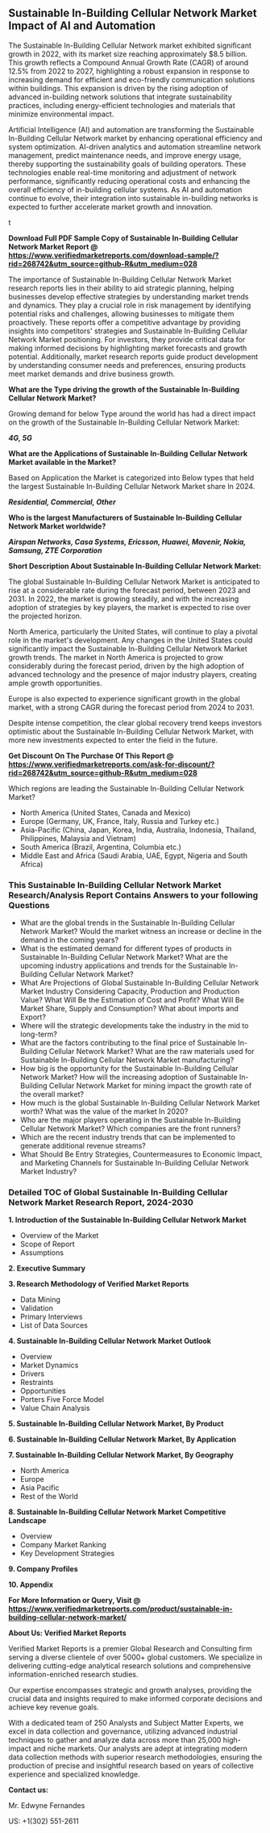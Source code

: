 <h2>Sustainable In-Building Cellular Network Market Impact of AI and Automation</h2><p>The Sustainable In-Building Cellular Network market exhibited significant growth in 2022, with its market size reaching approximately $8.5 billion. This growth reflects a Compound Annual Growth Rate (CAGR) of around 12.5% from 2022 to 2027, highlighting a robust expansion in response to increasing demand for efficient and eco-friendly communication solutions within buildings. This expansion is driven by the rising adoption of advanced in-building network solutions that integrate sustainability practices, including energy-efficient technologies and materials that minimize environmental impact.</p><p>Artificial Intelligence (AI) and automation are transforming the Sustainable In-Building Cellular Network market by enhancing operational efficiency and system optimization. AI-driven analytics and automation streamline network management, predict maintenance needs, and improve energy usage, thereby supporting the sustainability goals of building operators. These technologies enable real-time monitoring and adjustment of network performance, significantly reducing operational costs and enhancing the overall efficiency of in-building cellular systems. As AI and automation continue to evolve, their integration into sustainable in-building networks is expected to further accelerate market growth and innovation.</p>t</p><p id="" class=""><strong>Download Full PDF Sample Copy of Sustainable In-Building Cellular Network Market Report @ <a href="https://www.verifiedmarketreports.com/download-sample/?rid=268742&utm_source=github-R&utm_medium=028" target="_blank">https://www.verifiedmarketreports.com/download-sample/?rid=268742&utm_source=github-R&utm_medium=028</a></strong></p><p>The importance of&nbsp;Sustainable In-Building Cellular Network Market research reports lies in their ability to aid strategic planning, helping businesses develop effective strategies by understanding market trends and dynamics. They play a crucial role in risk management by identifying potential risks and challenges, allowing businesses to mitigate them proactively. These reports offer a competitive advantage by providing insights into competitors' strategies and Sustainable In-Building Cellular Network Market positioning. For investors, they provide critical data for making informed decisions by highlighting market forecasts and growth potential. Additionally, market research reports guide product development by understanding consumer needs and preferences, ensuring products meet market demands and drive business growth.</p><p><strong>What are the&nbsp;Type driving the growth of the Sustainable In-Building Cellular Network Market?</strong></p><p id="" class="">Growing demand for below Type around the world has had a direct impact on the growth of the Sustainable In-Building Cellular Network Market:</p><em><strong>4G, 5G</strong></em></p><strong>What are the&nbsp;Applications&nbsp;of Sustainable In-Building Cellular Network Market available in the Market?</strong></p><p id="" class="">Based on Application the Market is categorized into Below types that held the largest Sustainable In-Building Cellular Network Market share In 2024.</p><em><strong>Residential, Commercial, Other</strong></em></p><strong>Who is the largest Manufacturers of Sustainable In-Building Cellular Network Market worldwide?</strong></p><p><em><strong>Airspan Networks, Casa Systems, Ericsson, Huawei, Mavenir, Nokia, Samsung, ZTE Corporation</strong></em></p><p id="" class=""><strong>Short Description About Sustainable In-Building Cellular Network Market:</strong></p><p>The global Sustainable In-Building Cellular Network Market is anticipated to rise at a considerable rate during the forecast period, between 2023 and 2031. In 2022, the market is growing steadily, and with the increasing adoption of strategies by key players, the market is expected to rise over the projected horizon.</p><p>North America, particularly the United States, will continue to play a pivotal role in the market's development. Any changes in the United States could significantly impact the Sustainable In-Building Cellular Network Market growth trends. The market in North America is projected to grow considerably during the forecast period, driven by the high adoption of advanced technology and the presence of major industry players, creating ample growth opportunities.</p><p>Europe is also expected to experience significant growth in the global market, with a strong CAGR during the forecast period from 2024 to 2031.</p><p>Despite intense competition, the clear global recovery trend keeps investors optimistic about the Sustainable In-Building Cellular Network Market, with more new investments expected to enter the field in the future.</p><p id="" class=""><strong>Get Discount On The Purchase Of This Report @ <a href="https://www.verifiedmarketreports.com/ask-for-discount/?rid=268742&utm_source=github-R&utm_medium=028" target="_blank">https://www.verifiedmarketreports.com/ask-for-discount/?rid=268742&utm_source=github-R&utm_medium=028</a></strong></p>Which regions are leading the Sustainable In-Building Cellular Network Market?</p><ul><li>North America (United States, Canada and Mexico)</li><li>Europe (Germany, UK, France, Italy, Russia and Turkey etc.)</li><li>Asia-Pacific (China, Japan, Korea, India, Australia, Indonesia, Thailand, Philippines, Malaysia and Vietnam)</li><li>South America (Brazil, Argentina, Columbia etc.)</li><li>Middle East and Africa (Saudi Arabia, UAE, Egypt, Nigeria and South Africa)</li></ul><h3 id="" class="">This Sustainable In-Building Cellular Network Market Research/Analysis Report Contains Answers to your following Questions</h3><ul><li>What are the global trends in the Sustainable In-Building Cellular Network Market? Would the market witness an increase or decline in the demand in the coming years?</li><li>What is the estimated demand for different types of products in Sustainable In-Building Cellular Network Market? What are the upcoming industry applications and trends for the Sustainable In-Building Cellular Network Market?</li><li>What Are Projections of Global Sustainable In-Building Cellular Network Market Industry Considering Capacity, Production and Production Value? What Will Be the Estimation of Cost and Profit? What Will Be Market Share, Supply and Consumption? What about imports and Export?</li><li>Where will the strategic developments take the industry in the mid to long-term?</li><li>What are the factors contributing to the final price of Sustainable In-Building Cellular Network Market? What are the raw materials used for Sustainable In-Building Cellular Network Market manufacturing?</li><li>How big is the opportunity for the Sustainable In-Building Cellular Network Market? How will the increasing adoption of Sustainable In-Building Cellular Network Market for mining impact the growth rate of the overall market?</li><li>How much is the global Sustainable In-Building Cellular Network Market worth? What was the value of the market In 2020?</li><li>Who are the major players operating in the Sustainable In-Building Cellular Network Market? Which companies are the front runners?</li><li>Which are the recent industry trends that can be implemented to generate additional revenue streams?</li><li>What Should Be Entry Strategies, Countermeasures to Economic Impact, and Marketing Channels for Sustainable In-Building Cellular Network Market Industry?</li></ul><h3 id="" class="">Detailed TOC of Global Sustainable In-Building Cellular Network Market Research Report, 2024-2030</h3><p id="" class=""><strong>1. Introduction of the Sustainable In-Building Cellular Network Market</strong></p><ul><li>Overview of the Market</li><li>Scope of Report</li><li>Assumptions</li></ul><p id="" class=""><strong>2. Executive Summary</strong></p><p id="" class=""><strong>3. Research Methodology of Verified Market Reports</strong></p><ul><li>Data Mining</li><li>Validation</li><li>Primary Interviews</li><li>List of Data Sources</li></ul><p id="" class=""><strong>4. Sustainable In-Building Cellular Network Market Outlook</strong></p><ul><li>Overview</li><li>Market Dynamics</li><li>Drivers</li><li>Restraints</li><li>Opportunities</li><li>Porters Five Force Model</li><li>Value Chain Analysis</li></ul><p id="" class=""><strong>5. Sustainable In-Building Cellular Network Market, By Product</strong></p><p id="" class=""><strong>6. Sustainable In-Building Cellular Network Market, By Application</strong></p><p id="" class=""><strong>7. Sustainable In-Building Cellular Network Market, By Geography</strong></p><ul><li>North America</li><li>Europe</li><li>Asia Pacific</li><li>Rest of the World</li></ul><p id="" class=""><strong>8. Sustainable In-Building Cellular Network Market Competitive Landscape</strong></p><ul><li>Overview</li><li>Company Market Ranking</li><li>Key Development Strategies</li></ul><p id="" class=""><strong>9. Company Profiles</strong></p><p id="" class=""><strong>10. Appendix</strong></p><p id="" class=""><strong>For More Information or Query, Visit @ <a href="https://www.verifiedmarketreports.com/product/sustainable-in-building-cellular-network-market/" target="_blank">https://www.verifiedmarketreports.com/product/sustainable-in-building-cellular-network-market/</a></strong></p><p id="" class=""><strong>About Us: Verified Market Reports</strong></p><p id="" class="">Verified Market Reports is a premier Global Research and Consulting firm serving a diverse clientele of over 5000+ global customers. We specialize in delivering cutting-edge analytical research solutions and comprehensive information-enriched research studies.</p><p id="" class="">Our expertise encompasses strategic and growth analyses, providing the crucial data and insights required to make informed corporate decisions and achieve key revenue goals.</p><p id="" class="">With a dedicated team of 250 Analysts and Subject Matter Experts, we excel in data collection and governance, utilizing advanced industrial techniques to gather and analyze data across more than 25,000 high-impact and niche markets. Our analysts are adept at integrating modern data collection methods with superior research methodologies, ensuring the production of precise and insightful research based on years of collective experience and specialized knowledge.</p><p id="" class=""><strong>Contact us:</strong></p><p id="" class="">Mr. Edwyne Fernandes</p><p id="" class="">US: +1(302) 551-2611</p>